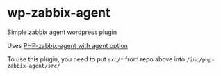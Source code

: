 # wp-zabbix-agent
Simple zabbix agent wordpress plugin

Uses [PHP-zabbix-agent with agent option](https://github.com/gogasan24ru/php-zabbix-agent)

To use this plugin, you need to put `src/*` from repo above into `/inc/php-zabbix-agent/src/`
